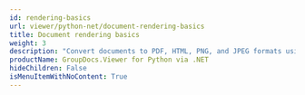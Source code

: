 ```yaml
---
id: rendering-basics
url: viewer/python-net/document-rendering-basics
title: Document rendering basics
weight: 3
description: "Convert documents to PDF, HTML, PNG, and JPEG formats using GroupDocs.Viewer for Python."
productName: GroupDocs.Viewer for Python via .NET
hideChildren: False
isMenuItemWithNoContent: True
---
```


